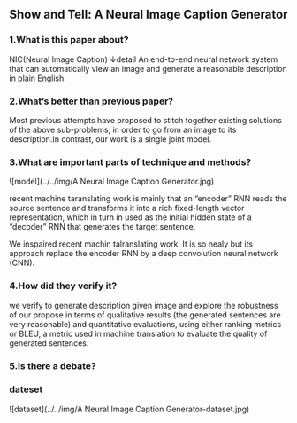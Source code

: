 ## Show and Tell: A Neural Image Caption Generator

### 1.What is this paper about?

NIC(Neural Image Caption)
↓detail
An end-to-end neural network system that can automatically view an image and generate a reasonable description in plain English. 

### 2.What’s better than previous paper?

Most previous attempts have proposed to stitch together existing solutions of the above sub-problems, in order to go from an image to its description.In contrast, our work is a single joint model.



### 3.What are important parts of technique and methods?

![model](../../img/A Neural Image Caption Generator.jpg) 


recent machine taranslating work is mainly that an “encoder” RNN reads the source sentence and transforms it into a rich fixed-length vector representation, which in turn in used as the initial hidden state of a “decoder” RNN that generates the target sentence.

We inspaired recent machin talranslating work. It is so nealy but its approach replace the encoder RNN by a deep convolution neural network (CNN).

### 4.How did they verify it?

we verify to generate description given image and explore the robustness of our propose in terms of qualitative results (the generated sentences are very reasonable) and quantitative evaluations, using either ranking metrics or BLEU, a metric used in machine translation to evaluate the quality of generated sentences.



### 5.Is there a debate?

### dateset
![dataset](../../img/A Neural Image Caption Generator-dataset.jpg) 


